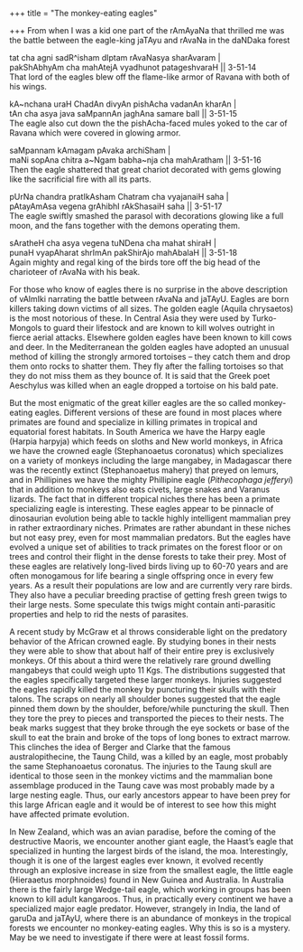 +++
title = "The monkey-eating eagles"

+++
From when I was a kid one part of the rAmAyaNa that thrilled me was the
battle between the eagle-king jaTAyu and rAvaNa in the daNDaka forest

tat cha agni sadR^isham dIptam rAvaNasya sharAvaram |  
pakShAbhyAm cha mahAtejA vyadhunot patageshvaraH || 3-51-14  
That lord of the eagles blew off the flame-like armor of Ravana with
both of his wings.

kA\~nchana uraH ChadAn divyAn pishAcha vadanAn kharAn |  
tAn cha asya java saMpannAn jaghAna samare balI || 3-51-15  
The eagle also cut down the the pishAcha-faced mules yoked to the car of
Ravana which were covered in glowing armor.

saMpannam kAmagam pAvaka archiSham |  
maNi sopAna chitra a\~Ngam babha\~nja cha mahAratham || 3-51-16  
Then the eagle shattered that great chariot decorated with gems glowing
like the sacrificial fire with all its parts.

pUrNa chandra pratIkAsham Chatram cha vyajanaiH saha |  
pAtayAmAsa vegena grAhibhI rAkShasaiH saha || 3-51-17  
The eagle swiftly smashed the parasol with decorations glowing like a
full moon, and the fans together with the demons operating them.

sAratheH cha asya vegena tuNDena cha mahat shiraH |  
punaH vyapAharat shrImAn pakShirAjo mahAbalaH || 3-51-18  
Again mighty and regal king of the birds tore off the big head of the
charioteer of rAvaNa with his beak.

For those who know of eagles there is no surprise in the above
description of vAlmIki narrating the battle between rAvaNa and jaTAyU.
Eagles are born killers taking down victims of all sizes. The golden
eagle (Aquila chrysaetos) is the most notorious of these. In Central
Asia they were used by Turko-Mongols to guard their lifestock and are
known to kill wolves outright in fierce aerial attacks. Elsewhere golden
eagles have been known to kill cows and deer. In the Mediterranean the
golden eagles have adopted an unusual method of killing the strongly
armored tortoises – they catch them and drop them onto rocks to shatter
them. They fly after the falling tortoises so that they do not miss them
as they bounce of. It is said that the Greek poet Aeschylus was killed
when an eagle dropped a tortoise on his bald pate.

But the most enigmatic of the great killer eagles are the so called
monkey-eating eagles. Different versions of these are found in most
places where primates are found and specialize in killing primates in
tropical and equatorial forest habitats. In South America we have the
Harpy eagle (Harpia harpyja) which feeds on sloths and New world
monkeys, in Africa we have the crowned eagle (Stephanoaetus coronatus)
which specializes on a variety of monkeys including the large mangabey,
in Madagascar there was the recently extinct (Stephanoaetus mahery) that
preyed on lemurs, and in Phillipines we have the mighty Phillipine eagle
(*Pithecophaga jefferyi*) that in addition to monkeys also eats civets,
large snakes and Varanus lizards. The fact that in different tropical
niches there has been a primate specializing eagle is interesting. These
eagles appear to be pinnacle of dinosaurian evolution being able to
tackle highly intelligent mammalian prey in rather extraordinary niches.
Primates are rather abundant in these niches but not easy prey, even for
most mammalian predators. But the eagles have evolved a unique set of
abilities to track primates on the forest floor or on trees and control
their flight in the dense forests to take their prey. Most of these
eagles are relatively long-lived birds living up to 60-70 years and are
often monogamous for life bearing a single offspring once in every few
years. As a result their populations are low and are currently very rare
birds. They also have a peculiar breeding practise of getting fresh
green twigs to their large nests. Some speculate this twigs might
contain anti-parasitic properties and help to rid the nests of
parasites.

A recent study by McGraw et al throws considerable light on the
predatory behavior of the African crowned eagle. By studying bones in
their nests they were able to show that about half of their entire prey
is exclusively monkeys. Of this about a third were the relatively rare
ground dwelling mangabeys that could weigh upto 11 Kgs. The
distributions suggested that the eagles specifically targeted these
larger monkeys. Injuries suggested the eagles rapidly killed the monkey
by puncturing their skulls with their talons. The scraps on nearly all
shoulder bones suggested that the eagle pinned them down by the
shoulder, before/while puncturing the skull. Then they tore the prey to
pieces and transported the pieces to their nests. The beak marks suggest
that they broke through the eye sockets or base of the skull to eat the
brain and broke of the tops of long bones to extract marrow. This
clinches the idea of Berger and Clarke that the famous
australopithecine, the Taung Child, was a killed by an eagle, most
probably the same Stephanoaetus coronatus. The injuries to the Taung
skull are identical to those seen in the monkey victims and the
mammalian bone assemblage produced in the Taung cave was most probably
made by a large nesting eagle. Thus, our early ancestors appear to have
been prey for this large African eagle and it would be of interest to
see how this might have affected primate evolution.

In New Zealand, which was an avian paradise, before the coming of the
destructive Maoris, we encounter another giant eagle, the Haast’s eagle
that specialized in hunting the largest birds of the island, the moa.
Interestingly, though it is one of the largest eagles ever known, it
evolved recently through an explosive increase in size from the smallest
eagle, the little eagle (Hieraaetus morphnoides) found in New Guinea and
Australia. In Australia there is the fairly large Wedge-tail eagle,
which working in groups has been known to kill adult kangaroos. Thus, in
practically every continent we have a specialized major eagle predator.
However, strangely in India, the land of garuDa and jaTAyU, where there
is an abundance of monkeys in the tropical forests we encounter no
monkey-eating eagles. Why this is so is a mystery. May be we need to
investigate if there were at least fossil forms.
